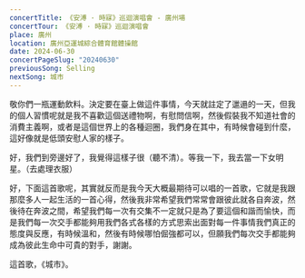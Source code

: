 ```yaml
---
concertTitle: 《安溥 · 時寐》巡迴演唱會 - 廣州場
concertTour: 《安溥 · 時寐》巡迴演唱會
place: 廣州
location: 廣州亞運城綜合體育館體操館
date: 2024-06-30
concertPageSlug: "20240630"
previousSong: Selling
nextSong: 城市
---
```

敬你們一瓶運動飲料。決定要在臺上做這件事情，今天就註定了邋遢的一天，但我的個人習慣呢就是我不喜歡這個送禮物啊，有慰問信啊，然後假裝我不知道社會的消費主義啊，或者是這個世界上的各種迴圈，我們身在其中，有時候會碰到什麼，這好像就是低頭安慰人家的樣子。

好，我們到旁邊好了，我覺得這樣子很（聽不清）。等我一下，我去當一下女明星。（去處理衣服）

好，下面這首歌呢，其實就反而是我今天大概最期待可以唱的一首歌，它就是我跟那麼多人一起生活的一首心得，然後我非常希望我們常常會跟彼此就各自奔波，然後待在奔波之間，希望我們每一次有交集不一定就只是為了要這個和諧而愉快，而是我們每一次交手都能夠用我們各式各樣的方式思索出面對每一件事情我們真正的態度與反應，有時候溫和，然後有時候哪怕倔強都可以，但願我們每次交手都能夠成為彼此生命中可貴的對手，謝謝。

這首歌，《城市》。
